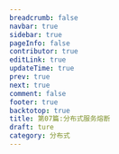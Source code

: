 ```yaml
---
breadcrumb: false
navbar: true
sidebar: true
pageInfo: false
contributor: true
editLink: true
updateTime: true
prev: true
next: true
comment: false
footer: true
backtotop: true
title: 第07篇:分布式服务熔断
draft: ture
category: 分布式
---
```

